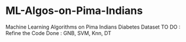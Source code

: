 # ML-Algos-on-Pima-Indians
Machine Learning Algorithms on Pima Indians Diabetes Dataset
TO DO : Refine the Code
Done : GNB, SVM, Knn, DT
